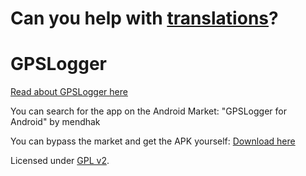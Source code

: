 Can you help with [translations](http://crowdin.net/project/gpslogger-for-android)?
=

GPSLogger
=========

[Read about GPSLogger here](http://mendhak.github.com/gpslogger/)

You can search for the app on the Android Market: "GPSLogger for Android" by mendhak

You can bypass the market and get the APK yourself:  [Download here](https://github.com/mendhak/gpslogger/archives/master)

Licensed under [GPL v2](http://www.gnu.org/licenses/gpl-2.0.html).




